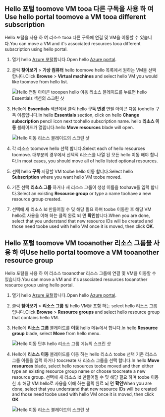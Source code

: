 

## <a name="use-hello-portal-toomove-a-vm-tooa-different-subscription"></a><span data-ttu-id="f7c69-101">Hello 포털 toomove VM tooa 다른 구독을 사용 하 여</span><span class="sxs-lookup"><span data-stu-id="f7c69-101">Use hello portal toomove a VM tooa different subscription</span></span>
<span data-ttu-id="f7c69-102">Hello 포털을 사용 하 여 리소스 tooa 다른 구독에 연결 및 VM을 이동할 수 있습니다.</span><span class="sxs-lookup"><span data-stu-id="f7c69-102">You can move a VM and it's associated resources tooa different subscription using hello portal.</span></span>

1. <span data-ttu-id="f7c69-103">열기 hello [Azure 포털](https://portal.azure.com)합니다.</span><span class="sxs-lookup"><span data-stu-id="f7c69-103">Open hello [Azure portal](https://portal.azure.com).</span></span>
2. <span data-ttu-id="f7c69-104">클릭 **찾아보기** > **가상 컴퓨터** hello toomove hello 목록에서 원하는 VM을 선택 합니다.</span><span class="sxs-lookup"><span data-stu-id="f7c69-104">Click **Browse** > **Virtual machines** and select hello VM you would like toomove from hello list.</span></span>
   
    ![Hello 연필 아이콘 tooopen hello 이동 리소스 블레이드를 누르면 hello Essentials 섹션의 스크린 샷](./media/virtual-machines-common-move-vm/move-button.png)
3. <span data-ttu-id="f7c69-106">Hello에 **Essentials** 섹션에서 클릭 hello **구독 변경** 연필 아이콘 다음 toohello 구독 이름입니다.</span><span class="sxs-lookup"><span data-stu-id="f7c69-106">In hello **Essentials** section, click on hello **Change subscription** pencil icon next toohello subscription name.</span></span> <span data-ttu-id="f7c69-107">hello **리소스 이동** 블레이드가 열립니다.</span><span class="sxs-lookup"><span data-stu-id="f7c69-107">hello **Move resources** blade will open.</span></span>
   
    ![Hello 이동 리소스 블레이드의 스크린 샷](./media/virtual-machines-common-move-vm/move.png)
4. <span data-ttu-id="f7c69-109">각 리소스 toomove hello 선택 합니다.</span><span class="sxs-lookup"><span data-stu-id="f7c69-109">Select each of hello resources toomove.</span></span> <span data-ttu-id="f7c69-110">대부분의 경우에서 선택적 리소스를 나열 된 모든 hello 이동 해야 합니다.</span><span class="sxs-lookup"><span data-stu-id="f7c69-110">In most cases, you should move all of hello listed optional resources.</span></span>
5. <span data-ttu-id="f7c69-111">선택 hello **구독** 저장할 VM toobe hello 이동 합니다.</span><span class="sxs-lookup"><span data-stu-id="f7c69-111">Select hello **Subscription** where you want hello VM toobe moved.</span></span>
6. <span data-ttu-id="f7c69-112">기존 선택 **리소스 그룹** 하거나 새 리소스 그룹이 생성 이름을 toohave를 입력 합니다.</span><span class="sxs-lookup"><span data-stu-id="f7c69-112">Select an existing **Resource group** or type a name toohave a new resource group created.</span></span>
7. <span data-ttu-id="f7c69-113">선택에 새 리소스 Id 만들어질 수 및 해당 필요 하며 toobe 이동한 후 해당 VM hello로 사용을 이해 하는 클릭 완료 되 면 **확인**합니다.</span><span class="sxs-lookup"><span data-stu-id="f7c69-113">When you are done, select that you understand that new resource IDs will be created and those need toobe used with hello VM once it is moved, then click **OK**.</span></span>

## <a name="use-hello-portal-toomove-a-vm-tooanother-resource-group"></a><span data-ttu-id="f7c69-114">Hello 포털 toomove VM tooanother 리소스 그룹을 사용 하 여</span><span class="sxs-lookup"><span data-stu-id="f7c69-114">Use hello portal toomove a VM tooanother resource group</span></span>
<span data-ttu-id="f7c69-115">Hello 포털을 사용 하 여 리소스 tooanother 리소스 그룹에 연결 및 VM을 이동할 수 있습니다.</span><span class="sxs-lookup"><span data-stu-id="f7c69-115">You can move a VM and it's associated resources tooanother resource group using hello portal.</span></span>

1. <span data-ttu-id="f7c69-116">열기 hello [Azure 포털](https://portal.azure.com)합니다.</span><span class="sxs-lookup"><span data-stu-id="f7c69-116">Open hello [Azure portal](https://portal.azure.com).</span></span>
2. <span data-ttu-id="f7c69-117">클릭 **찾아보기** > **리소스 그룹** 및 hello VM을 포함 하는 select hello 리소스 그룹입니다.</span><span class="sxs-lookup"><span data-stu-id="f7c69-117">Click **Browse** > **Resource groups** and select hello resource group that contains hello VM.</span></span>
3. <span data-ttu-id="f7c69-118">Hello에 **리소스 그룹** 블레이드를 **이동** hello 메뉴에서 합니다.</span><span class="sxs-lookup"><span data-stu-id="f7c69-118">In hello **Resource group** blade, select **Move** from hello menu.</span></span>
   
    ![Hello 이동 단추 hello 리소스 그룹 메뉴의 스크린 샷](./media/virtual-machines-common-move-vm/move-rg.png)
4. <span data-ttu-id="f7c69-120">Hello에 **리소스 이동** 블레이드를 이동 하는 hello 리소스 toobe 선택 기존 리소스 그룹 이름을 입력 하거나 toocreate 새 리소스 그룹을 선택 합니다.</span><span class="sxs-lookup"><span data-stu-id="f7c69-120">In hello **Move resources** blade, select hello resources toobe moved and then either type an existing resource group name or choose toocreate a new resource group.</span></span> <span data-ttu-id="f7c69-121">선택에 새 리소스 Id 만들어질 수 및 해당 필요 하며 toobe 이동한 후 해당 VM hello로 사용을 이해 하는 클릭 완료 되 면 **확인**</span><span class="sxs-lookup"><span data-stu-id="f7c69-121">When you are done, select that you understand that new resource IDs will be created and those need toobe used with hello VM once it is moved, then click **OK**</span></span>
   
    ![Hello 이동 리소스 블레이드의 스크린 샷](./media/virtual-machines-common-move-vm/move-rg-list.png)

